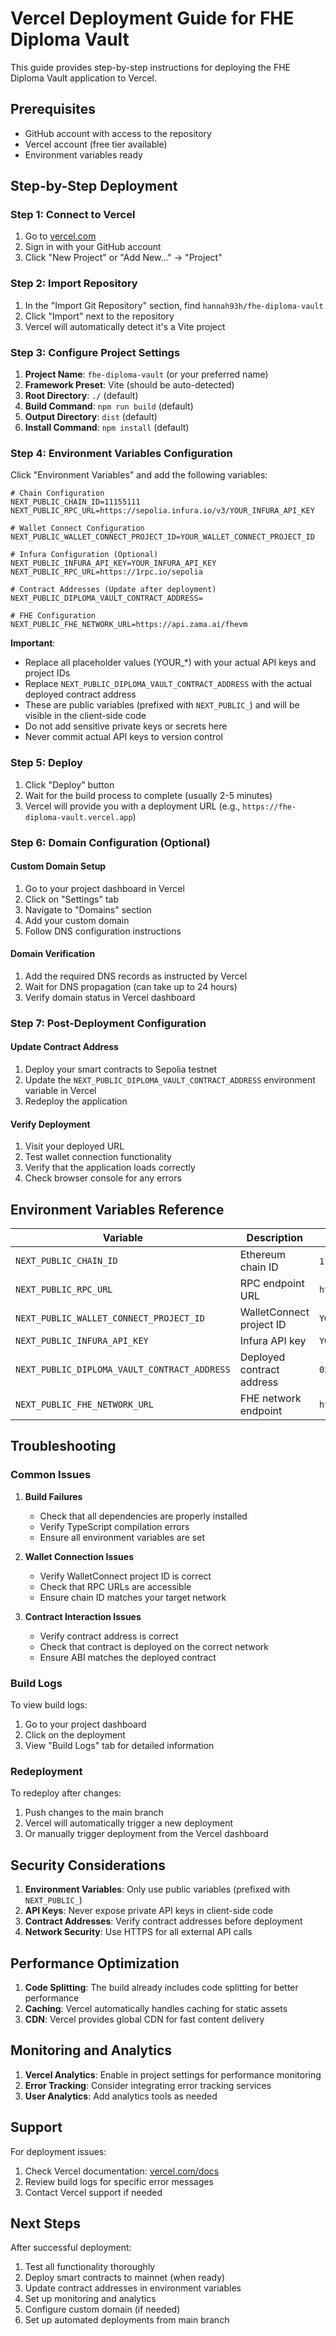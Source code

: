 # Vercel Deployment Guide for FHE Diploma Vault

This guide provides step-by-step instructions for deploying the FHE Diploma Vault application to Vercel.

## Prerequisites

- GitHub account with access to the repository
- Vercel account (free tier available)
- Environment variables ready

## Step-by-Step Deployment

### Step 1: Connect to Vercel

1. Go to [vercel.com](https://vercel.com)
2. Sign in with your GitHub account
3. Click "New Project" or "Add New..." → "Project"

### Step 2: Import Repository

1. In the "Import Git Repository" section, find `hannah93h/fhe-diploma-vault`
2. Click "Import" next to the repository
3. Vercel will automatically detect it's a Vite project

### Step 3: Configure Project Settings

1. **Project Name**: `fhe-diploma-vault` (or your preferred name)
2. **Framework Preset**: Vite (should be auto-detected)
3. **Root Directory**: `./` (default)
4. **Build Command**: `npm run build` (default)
5. **Output Directory**: `dist` (default)
6. **Install Command**: `npm install` (default)

### Step 4: Environment Variables Configuration

Click "Environment Variables" and add the following variables:

```env
# Chain Configuration
NEXT_PUBLIC_CHAIN_ID=11155111
NEXT_PUBLIC_RPC_URL=https://sepolia.infura.io/v3/YOUR_INFURA_API_KEY

# Wallet Connect Configuration
NEXT_PUBLIC_WALLET_CONNECT_PROJECT_ID=YOUR_WALLET_CONNECT_PROJECT_ID

# Infura Configuration (Optional)
NEXT_PUBLIC_INFURA_API_KEY=YOUR_INFURA_API_KEY
NEXT_PUBLIC_RPC_URL=https://1rpc.io/sepolia

# Contract Addresses (Update after deployment)
NEXT_PUBLIC_DIPLOMA_VAULT_CONTRACT_ADDRESS=

# FHE Configuration
NEXT_PUBLIC_FHE_NETWORK_URL=https://api.zama.ai/fhevm
```

**Important**: 
- Replace all placeholder values (YOUR_*) with your actual API keys and project IDs
- Replace `NEXT_PUBLIC_DIPLOMA_VAULT_CONTRACT_ADDRESS` with the actual deployed contract address
- These are public variables (prefixed with `NEXT_PUBLIC_`) and will be visible in the client-side code
- Do not add sensitive private keys or secrets here
- Never commit actual API keys to version control

### Step 5: Deploy

1. Click "Deploy" button
2. Wait for the build process to complete (usually 2-5 minutes)
3. Vercel will provide you with a deployment URL (e.g., `https://fhe-diploma-vault.vercel.app`)

### Step 6: Domain Configuration (Optional)

#### Custom Domain Setup

1. Go to your project dashboard in Vercel
2. Click on "Settings" tab
3. Navigate to "Domains" section
4. Add your custom domain
5. Follow DNS configuration instructions

#### Domain Verification

1. Add the required DNS records as instructed by Vercel
2. Wait for DNS propagation (can take up to 24 hours)
3. Verify domain status in Vercel dashboard

### Step 7: Post-Deployment Configuration

#### Update Contract Address

1. Deploy your smart contracts to Sepolia testnet
2. Update the `NEXT_PUBLIC_DIPLOMA_VAULT_CONTRACT_ADDRESS` environment variable in Vercel
3. Redeploy the application

#### Verify Deployment

1. Visit your deployed URL
2. Test wallet connection functionality
3. Verify that the application loads correctly
4. Check browser console for any errors

## Environment Variables Reference

| Variable | Description | Example Value |
|----------|-------------|---------------|
| `NEXT_PUBLIC_CHAIN_ID` | Ethereum chain ID | `11155111` (Sepolia) |
| `NEXT_PUBLIC_RPC_URL` | RPC endpoint URL | `https://sepolia.infura.io/v3/...` |
| `NEXT_PUBLIC_WALLET_CONNECT_PROJECT_ID` | WalletConnect project ID | `YOUR_WALLET_CONNECT_PROJECT_ID` |
| `NEXT_PUBLIC_INFURA_API_KEY` | Infura API key | `YOUR_INFURA_API_KEY` |
| `NEXT_PUBLIC_DIPLOMA_VAULT_CONTRACT_ADDRESS` | Deployed contract address | `0x...` |
| `NEXT_PUBLIC_FHE_NETWORK_URL` | FHE network endpoint | `https://api.zama.ai/fhevm` |

## Troubleshooting

### Common Issues

1. **Build Failures**
   - Check that all dependencies are properly installed
   - Verify TypeScript compilation errors
   - Ensure all environment variables are set

2. **Wallet Connection Issues**
   - Verify WalletConnect project ID is correct
   - Check that RPC URLs are accessible
   - Ensure chain ID matches your target network

3. **Contract Interaction Issues**
   - Verify contract address is correct
   - Check that contract is deployed on the correct network
   - Ensure ABI matches the deployed contract

### Build Logs

To view build logs:
1. Go to your project dashboard
2. Click on the deployment
3. View "Build Logs" tab for detailed information

### Redeployment

To redeploy after changes:
1. Push changes to the main branch
2. Vercel will automatically trigger a new deployment
3. Or manually trigger deployment from the Vercel dashboard

## Security Considerations

1. **Environment Variables**: Only use public variables (prefixed with `NEXT_PUBLIC_`)
2. **API Keys**: Never expose private API keys in client-side code
3. **Contract Addresses**: Verify contract addresses before deployment
4. **Network Security**: Use HTTPS for all external API calls

## Performance Optimization

1. **Code Splitting**: The build already includes code splitting for better performance
2. **Caching**: Vercel automatically handles caching for static assets
3. **CDN**: Vercel provides global CDN for fast content delivery

## Monitoring and Analytics

1. **Vercel Analytics**: Enable in project settings for performance monitoring
2. **Error Tracking**: Consider integrating error tracking services
3. **User Analytics**: Add analytics tools as needed

## Support

For deployment issues:
1. Check Vercel documentation: [vercel.com/docs](https://vercel.com/docs)
2. Review build logs for specific error messages
3. Contact Vercel support if needed

## Next Steps

After successful deployment:
1. Test all functionality thoroughly
2. Deploy smart contracts to mainnet (when ready)
3. Update contract addresses in environment variables
4. Set up monitoring and analytics
5. Configure custom domain (if needed)
6. Set up automated deployments from main branch
